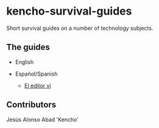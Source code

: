 # kencho-survival-guides

Short survival guides on a number of technology subjects.

## The guides

- English

- Español/Spanish

  - [El editor vi](../master/es/vi-editor.md)

## Contributors

Jesús Alonso Abad 'Kencho'
